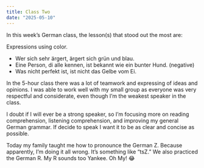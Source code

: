 ```yaml
---
title: Class Two
date: "2025-05-10"
---
```


In this week’s German class, the lesson(s) that stood out the most are:

Expressions using color.
* Wer sich sehr ärgert, ärgert sich grün und blau.
* Eine Person, di alle kennen, ist bekannt wie ein bunter Hund. (negative)
* Was nicht perfekt ist, ist nicht das Gelbe vom Ei.

In the 5-hour class there was a lot of teamwork and expressing of ideas and opinions. I was able to work well with my small group as everyone was very respectful and considerate, even though I’m the weakest speaker in the class.  

I doubt if I will ever be a strong speaker, so I’m focusing more on reading comprehension, listening comprehension, and improving my general German grammar. If decide to speak I want it to be as clear and concise as possible.

Today my family taught me how to pronounce the German Z. Because apparently, I’m doing it all wrong.  It’s something like “tsZ.”  We also practiced the German R. My R sounds too Yankee.  Oh My! 😂 

